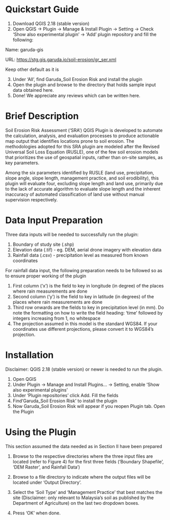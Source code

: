 # Quickstart Guide
1. Download QGIS 2.18 (stable version)
2. Open QGIS → Plugin → Manage & Install Plugin → Setting → Check ‘Show also experimental plugin’ → ‘Add’ plugin repository and fill the following:

Name: garuda-gis

URL: https://stg.gis.garuda.io/soil-erosion/gr_ser.xml

Keep other default as it is

3. Under ‘All’, find Garuda_Soil Erosion Risk and install the plugin
4. Open the plugin and browse to the directory that holds sample input data obtained here. 
5. Done! We appreciate any reviews which can be written here.


# Brief Description
Soil Erosion Risk Assessment (‘SRA’) QGIS Plugin is developed to automate the calculation, analysis, and evaluation processes to produce actionable map output that identifies locations prone to soil erosion. The methodologies adopted for this SRA plugin are modeled after the Revised Universal Soil Loss Equation (RUSLE), one of the few soil erosion models that prioritizes the use of geospatial inputs, rather than on-site samples, as key parameters.

Among the six parameters identified by RUSLE (land use, precipitation, slope angle, slope length, management practice, and soil erodibility), this plugin will evaluate four, excluding slope length and land use, primarily due to the lack of accurate algorithm to evaluate slope length and the inherent inaccuracy of automated classification of land use without manual supervision respectively.

# Data Input Preparation
Three data inputs will be needed to successfully run the plugin:

1. Boundary of study site (.shp)
2. Elevation data (.tif) - eg. DEM, aerial drone imagery with elevation data
3. Rainfall data (.csv) - precipitation level as measured from known coordinates

For rainfall data input, the following preparation needs to be followed so as to ensure proper working of the plugin

1. First column (‘x’) is the field to key in longitude (in degree) of the places where rain measurements are done
2. Second column (‘y’) is the field to key in latitude (in degrees) of the places where rain measurements are done
3. Third row onwards are the fields to key in precipitation level (in mm). ​Do note the formatting on how to write the field heading: ‘time’ followed by integers increasing from 1, no whitespace 
4. The projection assumed in this model is the standard WGS84. If your coordinates use different projections, please convert it to WGS84’s projection.

# Installation
Disclaimer: QGIS 2.18 (stable version) or newer is needed to run the plugin. 

1. Open QGIS
2. Under ​​Plugin → ​Manage and Install Plugins… → Setting, enable ‘Show also experimental plugins’
3. Under ‘Plugin repositories’ click ​Add. Fill the fields 
4. Find‘Garuda_Soil Erosion Risk’ to install the plugin
5. Now Garuda_Soil Erosion Risk will appear if you reopen Plugin tab. Open the Plugin

# Using the Plugin
This section assumed the data needed as in Section II have been prepared

1. Browse to the respective directories where the three input files are located (refer to Figure 4) for the first three fields (‘Boundary Shapefile’, ‘DEM Raster’, and Rainfall Data’)
2. Browse to a file directory to indicate where the output files will be located under ‘Output Directory’.
3. Select the ‘Soil Type’ and ‘Management Practice’ that best matches the site (​Disclaimer: only relevant to Malaysia’s soil as published by the Department of Agriculture) on the last two dropdown boxes.

4. Press ‘OK’ when done.
